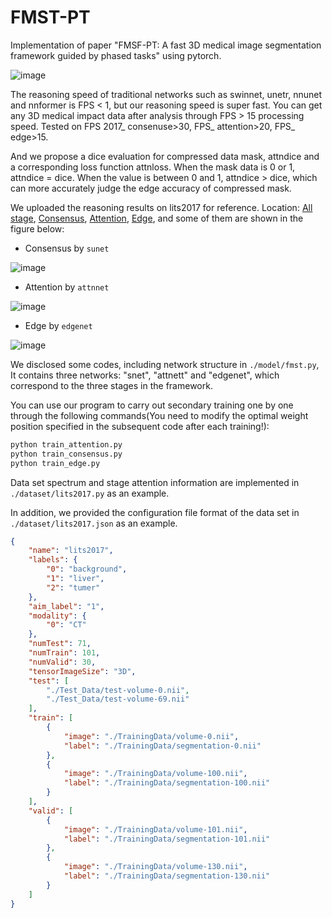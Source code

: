 # FMST-PT
Implementation of paper "FMSF-PT: A fast 3D medical image segmentation framework guided by phased tasks" using pytorch.

![image](https://user-images.githubusercontent.com/33023091/169638563-d4b4d644-6e2c-44d4-a48c-21d7b67d77e0.png)

The reasoning speed of traditional networks such as swinnet, unetr, nnunet and nnformer is FPS < 1, but our reasoning speed is super fast. You can get any 3D medical impact data after analysis through FPS > 15 processing speed. Tested on FPS 2017_ consenuse>30, FPS_ attention>20, FPS_ edge>15.

And we propose a dice evaluation for compressed data mask, attndice and a corresponding loss function attnloss. When the mask data is 0 or 1, attndice = dice. When the value is between 0 and 1, attndice > dice, which can more accurately judge the edge accuracy of compressed mask.

We uploaded the reasoning results on lits2017 for reference. Location: [All stage](https://github.com/Human9000/FMST-PT/tree/main/val), [Consensus](https://github.com/Human9000/FMST-PT/tree/main/val/attention), [Attention](https://github.com/Human9000/FMST-PT/tree/main/val/consensus), [Edge](https://github.com/Human9000/FMST-PT/tree/main/val/edge), and some of them are shown in the figure below:

- Consensus by `sunet`

![image](https://user-images.githubusercontent.com/33023091/170104382-a47039cb-2737-49c2-993d-7bf6cb5eb5ee.png)

- Attention by `attnnet`

![image](https://user-images.githubusercontent.com/33023091/170104534-09d0311a-42af-4955-8284-0614ee38f20c.png)

- Edge by `edgenet`

![image](https://user-images.githubusercontent.com/33023091/170104617-ccaeb89a-30ae-425e-93ab-ded79bf1f0ed.png)



We disclosed some codes, including network structure in `./model/fmst.py`, It contains three networks: "snet", "attnett" and "edgenet", which correspond to the three stages in the framework.

You can use our program to carry out secondary training one by one through the following commands(You need to modify the optimal weight position specified in the subsequent code after each training!):
```cmd
python train_attention.py
python train_consensus.py
python train_edge.py
```

Data set spectrum and stage attention information are implemented in `./dataset/lits2017.py` as an example. 

In addition, we provided the configuration file format of the data set in `./dataset/lits2017.json` as an example.
```json
{
    "name": "lits2017",
    "labels": {
        "0": "background",
        "1": "liver",
        "2": "tumer"
    },
    "aim_label": "1",
    "modality": {
        "0": "CT"
    },
    "numTest": 71,
    "numTrain": 101,
    "numValid": 30,
    "tensorImageSize": "3D",
    "test": [
        "./Test_Data/test-volume-0.nii",
        "./Test_Data/test-volume-69.nii"
    ],
    "train": [
        {
            "image": "./TrainingData/volume-0.nii",
            "label": "./TrainingData/segmentation-0.nii"
        },
        {
            "image": "./TrainingData/volume-100.nii",
            "label": "./TrainingData/segmentation-100.nii"
        }
    ],
    "valid": [
        {
            "image": "./TrainingData/volume-101.nii",
            "label": "./TrainingData/segmentation-101.nii"
        },
        {
            "image": "./TrainingData/volume-130.nii",
            "label": "./TrainingData/segmentation-130.nii"
        }
    ]
}
```

